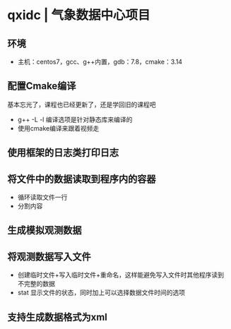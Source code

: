 # qxidc | 气象数据中心项目

## 环境

* 主机：centos7，gcc、g++内置，gdb：7.8，cmake：3.14

## 配置Cmake编译

基本忘光了，课程也已经更新了，还是学回旧的课程吧

* g++ -L -l 编译选项是针对静态库来编译的
* 使用cmake编译来跟着视频走

## 使用框架的日志类打印日志

## 将文件中的数据读取到程序内的容器

* 循环读取文件一行
* 分割内容

## 生成模拟观测数据

## 将观测数据写入文件

* 创建临时文件+写入临时文件+重命名，这样能避免写入文件时其他程序读到不完整的数据
* stat 显示文件的状态，同时加上可以选择数据文件时间的选项

## 支持生成数据格式为xml